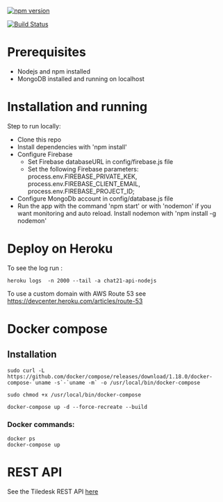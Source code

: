 [![npm version](https://badge.fury.io/js/%40tiledesk%2Ftiledesk-server.svg)](https://badge.fury.io/js/%40tiledesk%2Ftiledesk-server)

[![Build Status](https://travis-ci.org/Tiledesk/tiledesk-server.svg?branch=master)](https://travis-ci.org/Tiledesk/tiledesk-server)

# Prerequisites

* Nodejs and npm installed 
* MongoDB installed and running on localhost

# Installation and running
Step to run locally:

* Clone this repo
* Install dependencies with 'npm install'
* Configure Firebase
   * Set Firebase databaseURL in config/firebase.js file
   * Set the following Firebase parameters: process.env.FIREBASE_PRIVATE_KEK, process.env.FIREBASE_CLIENT_EMAIL, process.env.FIREBASE_PROJECT_ID;
* Configure MongoDb account in config/database.js file
* Run the app with the command 'npm start' or with 'nodemon' if you want monitoring and auto reload.
Install nodemon with 'npm install -g nodemon'


# Deploy on Heroku

To see the log run : 

```
heroku logs  -n 2000 --tail -a chat21-api-nodejs
```


To use a custom domain with AWS Route 53 see https://devcenter.heroku.com/articles/route-53

# Docker compose

## Installation

```
sudo curl -L https://github.com/docker/compose/releases/download/1.18.0/docker-compose-`uname -s`-`uname -m` -o /usr/local/bin/docker-compose

sudo chmod +x /usr/local/bin/docker-compose

docker-compose up -d --force-recreate --build

```

### Docker commands:
```
docker ps
docker-compose up
```

# REST API

See the Tiledesk REST API [here](./docs/api.md)
